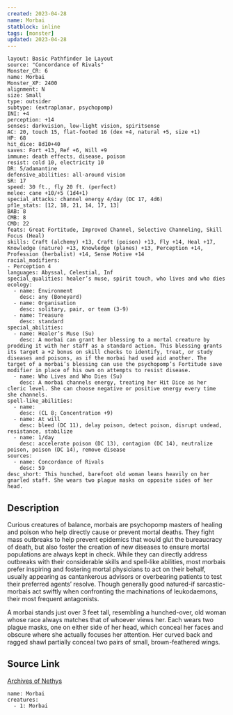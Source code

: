```yaml
---
created: 2023-04-28
name: Morbai
statblock: inline
tags: [monster]
updated: 2023-04-28
---
```

```statblock
layout: Basic Pathfinder 1e Layout
source: "Concordance of Rivals"
Monster_CR: 6
name: Morbai
Monster_XP: 2400
alignment: N
size: Small
type: outsider
subtype: (extraplanar, psychopomp)
INI: +4
perception: +14
senses: darkvision, low-light vision, spiritsense
AC: 20, touch 15, flat-footed 16 (dex +4, natural +5, size +1)
HP: 68
hit_dice: 8d10+40
saves: Fort +13, Ref +6, Will +9
immune: death effects, disease, poison
resist: cold 10, electricity 10
DR: 5/adamantine
defensive_abilities: all-around vision
SR: 17
speed: 30 ft., fly 20 ft. (perfect)
melee: cane +10/+5 (1d4+1)
special_attacks: channel energy 4/day (DC 17, 4d6)
pf1e_stats: [12, 18, 21, 14, 17, 13]
BAB: 8
CMB: 8
CMD: 22
feats: Great Fortitude, Improved Channel, Selective Channeling, Skill Focus (Heal)
skills: Craft (alchemy) +13, Craft (poison) +13, Fly +14, Heal +17, Knowledge (nature) +13, Knowledge (planes) +13, Perception +14, Profession (herbalist) +14, Sense Motive +14
racial_modifiers:
- Perception 4
languages: Abyssal, Celestial, Inf
special_qualities: healer’s muse, spirit touch, who lives and who dies
ecology:
  - name: Environment
    desc: any (Boneyard)
  - name: Organisation
    desc: solitary, pair, or team (3-9)
  - name: Treasure
    desc: standard
special_abilities:
  - name: Healer’s Muse (Su)
    desc: A morbai can grant her blessing to a mortal creature by prodding it with her staff as a standard action. This blessing grants its target a +2 bonus on skill checks to identify, treat, or study diseases and poisons, as if the morbai had used aid another. The target of a morbai’s blessing can use the psychopomp’s Fortitude save modifier in place of his own on attempts to resist disease.
  - name: Who Lives and Who Dies (Su)
    desc: A morbai channels energy, treating her Hit Dice as her cleric level. She can choose negative or positive energy every time she channels.
spell-like_abilities:
  - name:
    desc: (CL 8; Concentration +9)
  - name: At will
    desc: bleed (DC 11), delay poison, detect poison, disrupt undead, resistance, stabilize
  - name: 1/day
    desc: accelerate poison (DC 13), contagion (DC 14), neutralize poison, poison (DC 14), remove disease
sources:
  - name: Concordance of Rivals
    desc: 59
desc_short: This hunched, barefoot old woman leans heavily on her gnarled staff. She wears two plague masks on opposite sides of her head.
```
## Description
Curious creatures of balance, morbais are psychopomp masters of healing and poison who help directly cause or prevent mortal deaths. They fight mass outbreaks to help prevent epidemics that would glut the bureaucracy of death, but also foster the creation of new diseases to ensure mortal populations are always kept in check. While they can directly address outbreaks with their considerable skills and spell-like abilities, most morbais prefer inspiring and fostering mortal physicians to act on their behalf, usually appearing as cantankerous advisors or overbearing patients to test their preferred agents’ resolve. Though generally good natured-if sarcastic-morbais act swiftly when confronting the machinations of leukodaemons, their most frequent antagonists.

 A morbai stands just over 3 feet tall, resembling a hunched-over, old woman whose race always matches that of whoever views her. Each wears two plague masks, one on either side of her head, which conceal her faces and obscure where she actually focuses her attention. Her curved back and ragged shawl partially conceal two pairs of small, brown-feathered wings.
## Source Link
[Archives of Nethys](https://aonprd.com/MonsterDisplay.aspx?ItemName=Morbai)
```encounter-table
name: Morbai
creatures:
  - 1: Morbai
```
